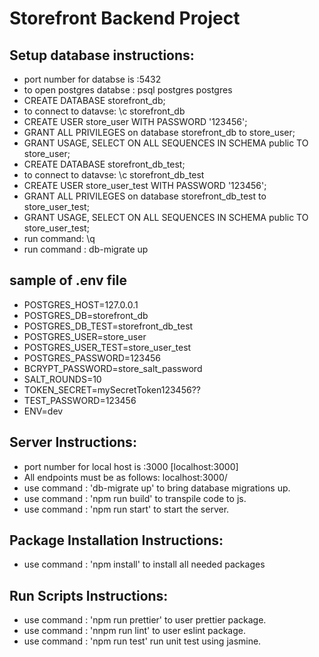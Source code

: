 # Storefront Backend Project
## Setup database instructions:

- port number for databse is :5432 
- to open postgres databse : psql postgres postgres   
- CREATE DATABASE storefront_db;
- to connect to datavse: \c storefront_db
- CREATE USER store_user WITH PASSWORD '123456';
- GRANT ALL PRIVILEGES on database storefront_db to store_user;
- GRANT USAGE, SELECT ON ALL SEQUENCES IN SCHEMA public TO store_user;
- CREATE DATABASE storefront_db_test;
- to connect to datavse: \c storefront_db_test
- CREATE USER store_user_test WITH PASSWORD '123456';
- GRANT ALL PRIVILEGES on database storefront_db_test to store_user_test;
- GRANT USAGE, SELECT ON ALL SEQUENCES IN SCHEMA public TO store_user_test;
- run command: \q
- run command : db-migrate up


## sample of .env file
- POSTGRES_HOST=127.0.0.1
- POSTGRES_DB=storefront_db
- POSTGRES_DB_TEST=storefront_db_test
- POSTGRES_USER=store_user
- POSTGRES_USER_TEST=store_user_test
- POSTGRES_PASSWORD=123456
- BCRYPT_PASSWORD=store_salt_password
- SALT_ROUNDS=10
- TOKEN_SECRET=mySecretToken123456??
- TEST_PASSWORD=123456
- ENV=dev


## Server Instructions:
- port number for local host is :3000 [localhost:3000]
- All endpoints must be as follows: localhost:3000/
- use command : 'db-migrate up' to bring database migrations up.
- use command : 'npm run build' to transpile code to js.
- use command : 'npm run start' to start the server.


## Package Installation Instructions:
- use command : 'npm install' to install all needed packages

## Run Scripts Instructions:

- use command : 'npm run prettier' to user prettier package.
- use command : 'nnpm run lint' to user eslint package.
- use command : 'npm run test' run unit test using jasmine.

